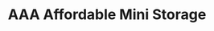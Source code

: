 ---
title: "AAA Affordable Mini Storage"
url: /kennewick/aaa-affordable-mini-storage/
shop: storage rental
---